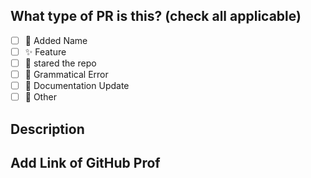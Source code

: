 ## What type of PR is this? (check all applicable)


- [ ] 🚀 Added Name
- [ ] ✨ Feature
- [ ] 🌟 stared the repo
- [ ] 🐛 Grammatical Error
- [ ] 📝 Documentation Update
- [ ] 🚩 Other

## Description



## Add Link of GitHub Prof